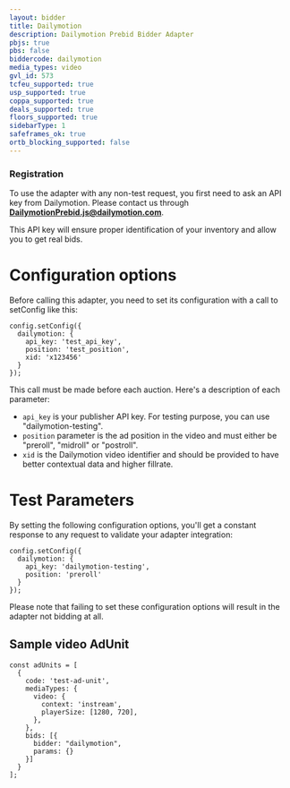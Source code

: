 ```yaml
---
layout: bidder
title: Dailymotion
description: Dailymotion Prebid Bidder Adapter
pbjs: true
pbs: false
biddercode: dailymotion
media_types: video
gvl_id: 573
tcfeu_supported: true
usp_supported: true
coppa_supported: true
deals_supported: true
floors_supported: true
sidebarType: 1
safeframes_ok: true
ortb_blocking_supported: false
---
```


### Registration

To use the adapter with any non-test request, you first need to ask an API key from Dailymotion. Please contact us through **DailymotionPrebid.js@dailymotion.com**.

This API key will ensure proper identification of your inventory and allow you to get real bids.

# Configuration options

Before calling this adapter, you need to set its configuration with a call to setConfig like this:

```
config.setConfig({
  dailymotion: {
    api_key: 'test_api_key',
    position: 'test_position',
    xid: 'x123456'
  }
});
```

This call must be made before each auction. Here's a description of each parameter:
* `api_key` is your publisher API key. For testing purpose, you can use "dailymotion-testing".
* `position` parameter is the ad position in the video and must either be "preroll", "midroll" or "postroll".
* `xid` is the Dailymotion video identifier and should be provided to have better contextual data and higher fillrate.

# Test Parameters

By setting the following configuration options, you'll get a constant response to any request to validate your adapter integration:

```
config.setConfig({
  dailymotion: {
    api_key: 'dailymotion-testing',
    position: 'preroll'
  }
});
```

Please note that failing to set these configuration options will result in the adapter not bidding at all.

## Sample video AdUnit

```
const adUnits = [
  {
    code: 'test-ad-unit',
    mediaTypes: {
      video: {
        context: 'instream',
        playerSize: [1280, 720],
      },
    },
    bids: [{
      bidder: "dailymotion",
      params: {}
    }]
  }
];
```


